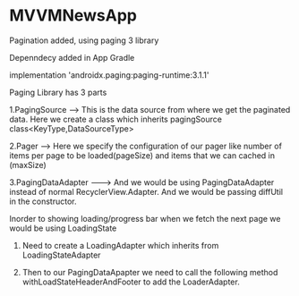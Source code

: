 # MVVMNewsApp

Pagination added, using paging 3 library

Depenndecy added in App Gradle

implementation 'androidx.paging:paging-runtime:3.1.1'

Paging Library has 3 parts


1.PagingSource -->   This is the data source from where we get the paginated data. Here we create a class which inherits pagingSource class<KeyType,DataSourceType>

2.Pager -->  Here we specify the configuration of our pager like number of items per page to be loaded(pageSize) and items that we can cached in (maxSize)

3.PagingDataAdapter --->  And we would be using PagingDataAdapter instead of normal RecyclerView.Adapter. And we would be passing diffUtil in the constructor.


Inorder to showing loading/progress bar when we fetch the next page we would be using LoadingState

1.  Need to create a LoadingAdapter which inherits from LoadingStateAdapter

2.	Then to our PagingDataApapter we need to call the following method withLoadStateHeaderAndFooter to add the LoaderAdapter.

